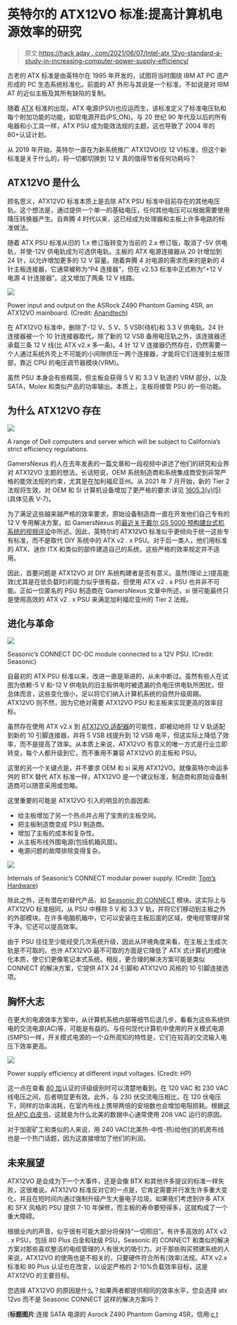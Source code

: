 # 英特尔的 ATX12VO 标准:提高计算机电源效率的研究

> 原文:[https://hack aday . com/2021/06/07/Intel-atx 12vo-standard-a-study-in-increasing-computer-power-supply-efficiency/](https://hackaday.com/2021/06/07/intels-atx12vo-standard-a-study-in-increasing-computer-power-supply-efficiency/)

古老的 ATX 标准是由英特尔在 1995 年开发的，试图将当时围绕 IBM AT PC 遗产形成的 PC 生态系统标准化。前面的 AT 外形与其说是一个标准，不如说是对 IBM AT 的近似主板及其所有缺陷的复制。

随着 [ATX](https://en.wikipedia.org/wiki/ATX) 标准的出现，ATX 电源(PSU)也应运而生，该标准定义了标准电压轨和每个附加功能的功能，如软电源开启(PS_ON)。与 20 世纪 90 年代及以后的所有电器和小工具一样，ATX PSU 成为能效法规的主题，这也导致了 2004 年的 80+认证计划。

从 2019 年开始，英特尔一直在为新系统推广 ATX12VO(仅 12 V)标准，但这个新标准是关于什么的，将一切都切换到 12 V 真的值得节省任何功耗吗？

## ATX12VO 是什么

顾名思义，ATX12VO 标准本质上是去除 ATX PSU 标准中目前存在的其他电压轨。这个想法是，通过提供一个单一的基础电压，任何其他电压可以根据需要使用降压转换器产生。自奔腾 4 时代以来，这已经成为处理器和主板上许多电路的标准做法。

随着 ATX PSU 标准从旧的 1.x 修订版转变为当前的 2.x 修订版，取消了-5V 供电轨，并使-12V 供电轨成为可选供电轨。主板的 ATX 电源连接器从 20 针增加到 24 针，以允许增加更多的 12 V 容量。随着奔腾 4 对电源的需求而来的是新的 4 针主板连接器，它通常被称为“P4 连接器”，但在 v2.53 标准中正式称为“+12 V 电源 4 针连接器”。这又增加了两条 12 V 线路。

[![](../Images/8956997921cf0f7bd468683a6e8fdb44.png)](https://hackaday.com/wp-content/uploads/2021/05/atx12vo_mainboard_power_io.jpg)

Power input and output on the ASRock Z490 Phantom Gaming 4SR, an ATX12VO mainboard. (Credit: [Anandtech](https://www.anandtech.com/show/15763/first-atx12vo-consumer-motherboard-the-asrock-z490-phantom-gaming-4sr))

在 ATX12VO 标准中，删除了-12 V、5 V、5 VSB(待机)和 3.3 V 供电轨。24 针连接器被一个 10 针连接器取代，除了新的 12 VSB 备用电压轨之外，该连接器还承载三条 12 V 线(比 ATX v2.x 多一条)。4 针 12 V 连接器仍然存在，仍然需要一个人通过系统外壳上不可能的小间隙挤压一两个连接器，才能将它们连接到主板顶部，靠近 CPU 的电压调节器模块(VRM)。

虽然 PSU 本身会有些精简，但主板会获得 5 V 和 3.3 V 轨道的 VRM 部分，以及 SATA，Molex 和类似产品的功率输出。本质上，主板将接管 PSU 的一些功能。

## 为什么 ATX12VO 存在

[![](../Images/540b56736d2ac7016c2ce99838a60780.png)](https://hackaday.com/wp-content/uploads/2021/05/dell_computers.jpg)

A range of Dell computers and server which will be subject to California’s strict efficiency regulations.

GamersNexus 的人在去年发表的一篇文章和一段视频中讲述了他们的研究和业界对 ATX12VO 主题的想法。长话短说，OEM 系统制造商和系统集成商受到非常严格的能效法规的约束，尤其是在加利福尼亚州。从 2021 年 7 月开始，新的 Tier 2 法规将生效，对 OEM 和 SI 计算机设备增加了更严格的要求:详见 [1605.3(v)(5)](https://energycodeace.com/site/custom/public/reference-ace-t20/Documents/section16053statestandardsfornonfederallyregulatedappliances.htm) (具体见表 V-7)。

为了满足这些越来越严格的效率要求，原始设备制造商一直在开发他们自己专有的 12 V 专用解决方案，如 GamersNexus 的[最近关于戴尔 G5 5000 预构建台式机系统的视频评论](https://www.youtube.com/watch?v=4DMg6hUudHE)中所述。因此，英特尔的 ATX12VO 标准似乎更倾向于统一这些专有标准，而不是取代 DIY 系统中的 ATX v2 . x PSU。对于后一类人，他们用标准的 ATX、迷你 ITX 和类似的部件建造自己的系统，这些严格的效率规定并不适用。

因此，首要问题是 ATX12VO 对 DIY 系统构建者是否有意义。虽然(理论上)提高能效(尤其是在低负载时)的能力似乎很有益，但使用 ATX v2 . x PSU 也并非不可能。正如一位匿名的 PSU 制造商在 GamersNexus 文章中所述，si 很可能最终只是使用高效的 ATX v2 . x PSU 来满足加利福尼亚州的 Tier 2 法规。

## 进化与革命

[![](../Images/1f356f4157d43c30c98dc5079bd7af98.png)](https://hackaday.com/wp-content/uploads/2021/05/CONNECT-vertical.png)

Seasonic’s CONNECT DC-DC module connected to a 12V PSU. (Credit: Seasonic)

自最初的 ATX·PSU 标准以来，改进一直是渐进的，从未中断过。虽然有些人在试图为依赖-5 V 和-12 V 供电轨的旧主板供电时被遗漏的负电压供电轨所困扰，但总体而言，这些变化很小，足以将它们纳入计算机系统的自然升级周期。ATX12VO 则不然，因为它绝对需要 ATX12VO PSU 和主板来实现更高的效率目标。

虽然存在使用 ATX v2.x 到 [ATX12VO 适配器](https://www.corsair.com/us/en/Categories/Products/Accessories-%7C-Parts/PC-Components/Power-Supplies/ATX12VO-Adapter-Cable/p/CP-8920272)的可能性，即被动地将 12 V 轨适配到新的 10 引脚连接器，并将 5 VSB 线提升到 12 VSB 电平，但这实际上降低了效率，而不是提高了效率。从本质上来说，ATX12VO 有意义的唯一方式是行业立即转变，每个人都升级到它，而不重用不兼容 ATX12VO 的主板和 PSU。

这里的另一个关键点是，并不要求 OEM 和 si 采用 ATX12VO。就像英特尔命运多舛的 BTX 替代 ATX 标准一样，ATX12VO 是一个建议标准，制造商和原始设备制造商可以随意采用或忽略。

这里重要的可能是 ATX12VO 引入的明显的负面因素:

*   给主板增加了另一个热点并占用了宝贵的主板空间。
*   把主板制造商变成 PSU 制造商。
*   增加了主板的成本和复杂性。
*   从主板布线外围电源(包括机箱风扇)。
*   电源问题的故障排除变得复杂。

[![](../Images/f536ee45a45c22c9c68f2cf281eedab4.png)](https://hackaday.com/wp-content/uploads/2021/05/seasonic_connect_internals.jpg)

Internals of Seasonic’s CONNECT modular power supply. (Credit: [Tom’s Hardware](https://www.tomshardware.com/reviews/seasonic-connect-750w-power-supply))

除此之外，还有潜在的替代产品，如 [Seasonic 的 CONNECT](https://seasonic.com/connect) 模块。这实际上与 ATX12VO 标准相同，从 PSU 中移除 5 V 和 3.3 V 轨，并将它们移动到主板之外的外部模块。在许多电脑机箱中，它可以安装在主板后面的区域，使电缆管理非常干净。它还可以提高效率。

由于 PSU 往往至少能经受几次系统升级，因此从环境角度来看，在主板上生成次轨是不可取的。也许 ATX12VO 最不可取的方面是它降低了 ATX 式计算机的模块化本质，使它们更像笔记本式系统。相反，更合理的解决方案可能是类似 CONNECT 的解决方案，它提供 ATX 24 引脚和 ATX12VO 风格的 10 引脚连接选项。

## 胸怀大志

在更大的电源效率方案中，从计算机系统内部等细节后退几步，看看为这些系统供电的交流电源(AC)等，可能是有益的。与任何现代计算机中使用的开关模式电源(SMPS)一样，开关模式电源的一个众所周知的特性是，它们在较高的交流输入电压下效率更高。

[![](../Images/986f0da531e3d549f23c7fc846d77db2.png)](https://hackaday.com/wp-content/uploads/2021/05/power_supply_efficiency_voltage_range_hp.jpg)

Power supply efficiency at different input voltages. (Credit: HP)

这一点在查看 [80 加](https://en.wikipedia.org/wiki/80_Plus#Efficiency_level_certifications)认证的评级级别时可以清楚地看到。在 120 VAC 和 230 VAC 线电压之间，后者明显更有效。此外，与 230 伏交流电压相比，在 120 伏电压下，同样的功率消耗，在室内布线上携带两倍的安培数也会增加电阻损耗。根据[这份 APC 白皮书](http://www.apc.com/salestools/SADE-5TNQZ7/SADE-5TNQZ7_R3_EN.pdf)，这就是为什么北美的数据中心通常使用 208 VAC 运行的原因。

对于加密矿工和类似的人来说，用 240 VAC(北美热-中性-热)给他们的机房布线也是一个热门话题，因为这直接增加了他们的利润。

## 未来展望

ATX12VO 是会成为下一个大事件，还是会像 BTX 和其他许多提议的标准一样失败，这很难说。ATX12VO 标准反对它的一点是，它肯定需要并行发生许多重大变化，并且在短时间内通过强制升级产生大量电子垃圾。如果我们考虑到许多 ATX 和 SFX 风格的 PSU 提供 7-10 年保修，而主板的寿命要短得多，这就构成了一个重大障碍。

根据业内的声音，似乎很有可能大部分将保持“一切照旧”。有许多高效的 ATX v2 . x PSU，包括 80 Plus 白金和钛级 PSU，Seasonic 的 CONNECT 和类似的解决方案对那些喜欢整洁的电缆管理的人有很大的吸引力。对于那些购买预建系统的人来说，ATX12VO 的使用也是不相关的，只要硬件符合所有(效率)法规。ATX v2.x 标准和 80 Plus 认证也在改变，以设定严格的 2-10%负载效率目标，这是 ATX12VO 的主要目标。

您选择 ATX12VO 的原因是什么？如果两者都提供相同的效率水平，您会选择 atx 12vo 而不是 Seasonic CONNECT 这样的解决方案吗？

(**标题图片**:连接 SATA 电源的 Asrock Z490 Phantom Gaming 4SR，信用:[c t](https://www.ct.nl/achtergrond/wat-is-atx12vo-nieuwe-standaard-voeding/)